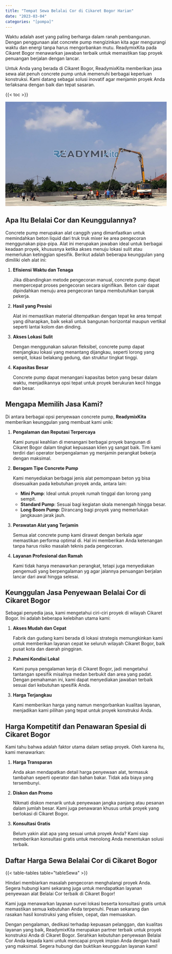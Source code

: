 ```yaml
---
title: "Tempat Sewa Belalai Cor di Cikaret Bogor Harian"
date: "2023-03-04"
categories: "[pompa]"
---
```


Waktu adalah aset yang paling berharga dalam ranah pembangunan. Dengan penggunaan alat concrete pump mengizinkan kita agar mengurangi waktu dan energi tanpa harus mengorbankan mutu. ReadymixKita pada Cikaret Bogor menawarkan jawaban terbaik untuk memastikan tiap proyek penuangan berjalan dengan lancar.

Untuk Anda yang berada di Cikaret Bogor, ReadymixKita memberikan jasa sewa alat penuh concrete pump untuk memenuhi berbagai keperluan konstruksi. Kami datang sebagai solusi inovatif agar menjamin proyek Anda terlaksana dengan baik dan tepat sasaran.

{{< toc >}}

![Tempat Sewa Belalai Cor di Cikaret Bogor Harian](/images/pompa/sewa-pompa-08.jpg)

## Apa Itu Belalai Cor dan Keunggulannya?

Concrete pump merupakan alat canggih yang dimanfaatkan untuk memindahkan beton liquid dari truk truk mixer ke area pengecoran menggunakan pipa-pipa. Alat ini merupakan jawaban ideal untuk berbagai keadaan proyek, khususnya ketika akses menuju lokasi sulit atau memerlukan ketinggian spesifik. Berikut adalah beberapa keunggulan yang dimiliki oleh alat ini:

1. **Efisiensi Waktu dan Tenaga**

   Jika dibandingkan metode pengecoran manual, concrete pump dapat mempercepat proses pengecoran secara signifikan. Beton cair dapat dipindahkan menuju area pengecoran tanpa membutuhkan banyak pekerja.

2. **Hasil yang Presisi**

   Alat ini memastikan material ditempatkan dengan tepat ke area tempat yang diharapkan, baik sekali untuk bangunan horizontal maupun vertikal seperti lantai kolom dan dinding.

3. **Akses Lokasi Sulit**

   Dengan menggunakan saluran fleksibel, concrete pump dapat menjangkau lokasi yang menantang dijangkau, seperti lorong yang sempit, lokasi belakang gedung, dan struktur tingkat tinggi.

4. **Kapasitas Besar**

   Concrete pump dapat menangani kapasitas beton yang besar dalam waktu, menjadikannya opsi tepat untuk proyek berukuran kecil hingga dan besar.

## Mengapa Memilih Jasa Kami?

Di antara berbagai opsi penyewaan concrete pump, **ReadymixKita** memberikan keunggulan yang membuat kami unik:

1. **Pengalaman dan Reputasi Terpercaya**

   Kami punyai keahlian di menangani berbagai proyek bangunan di Cikaret Bogor dalam tingkat kepuasaan klien yg sangat baik. Tim kami terdiri dari operator berpengalaman yg menjamin perangkat bekerja dengan maksimal.

2. **Beragam Tipe Concrete Pump**

   Kami menyediakan berbagai jenis alat pemompaan beton yg bisa disesuaikan pada kebutuhan proyek anda, antara lain:
   - **Mini Pump**: Ideal untuk proyek rumah tinggal dan lorong yang sempit.
   - **Standard Pump**: Sesuai bagi kegiatan skala menengah hingga besar.
   - **Long Boom Pump**: Dirancang bagi proyek yang memerlukan jangkauan jarak jauh.

3. **Perawatan Alat yang Terjamin**

   Semua alat concrete pump kami dirawat dengan berkala agar memastikan performa optimal di. Hal ini memberikan Anda ketenangan tanpa harus risiko masalah teknis pada pengecoran.

4. **Layanan Profesional dan Ramah**

   Kami tidak hanya menawarkan perangkat, tetapi juga menyediakan pengemudi yang berpengalaman yg agar jalannya penuangan berjalan lancar dari awal hingga selesai.

## Keunggulan Jasa Penyewaan Belalai Cor di Cikaret Bogor

Sebagai penyedia jasa, kami mengetahui ciri-ciri proyek di wilayah Cikaret Bogor. Ini adalah beberapa kelebihan utama kami:

1. **Akses Mudah dan Cepat**

   Fabrik dan gudang kami berada di lokasi strategis memungkinkan kami untuk memberikan layanan cepat ke seluruh wilayah Cikaret Bogor, baik pusat kota dan daerah pinggiran.

2. **Pahami Kondisi Lokal**

   Kami punya pengalaman kerja di Cikaret Bogor, jadi mengetahui tantangan spesifik misalnya medan berbukit dan area yang padat. Dengan pemahaman ini, kami dapat menyediakan jawaban terbaik sesuai dari kebutuhan spesifik Anda.

3. **Harga Terjangkau**

   Kami memberikan harga yang namun mengorbankan kualitas layanan, menjadikan kami pilihan yang tepat untuk proyek konstruksi Anda.

## Harga Kompetitif dan Penawaran Spesial di Cikaret Bogor

Kami tahu bahwa adalah faktor utama dalam setiap proyek. Oleh karena itu, kami menawarkan:

1. **Harga Transparan**

   Anda akan mendapatkan detail harga penyewaan alat, termasuk tambahan seperti operator dan bahan bakar. Tidak ada biaya yang tersembunyi.

2. **Diskon dan Promo**

   Nikmati diskon menarik untuk penyewaan jangka panjang atau pesanan dalam jumlah besar. Kami juga penawaran khusus untuk proyek yang berlokasi di Cikaret Bogor.

3. **Konsultasi Gratis**

   Belum yakin alat apa yang sesuai untuk proyek Anda? Kami siap memberikan konsultasi gratis untuk menolong Anda menentukan solusi terbaik.

## Daftar Harga Sewa Belalai Cor di Cikaret Bogor

{{< table-tables table="tableSewa" >}}

Hindari membiarkan masalah pengecoran menghalangi proyek Anda. Segera hubungi kami sekarang juga untuk mendapatkan layanan penyewaan alat Belalai Cor terbaik di Cikaret Bogor!

Kami juga menawarkan layanan survei lokasi beserta konsultasi gratis untuk memastikan semua kebutuhan Anda terpenuhi. Pesan sekarang dan rasakan hasil konstruksi yang efisien, cepat, dan memuaskan.

Dengan pengalaman, dedikasi terhadap kepuasan pelanggan, dan kualitas layanan yang baik, ReadymixKita merupakan partner terbaik untuk proyek konstruksi Anda di Cikaret Bogor. Serahkan kebutuhan penyewaan Belalai Cor Anda kepada kami untuk mencapai proyek impian Anda dengan hasil yang maksimal. Segera hubungi dan buktikan keunggulan layanan kami!